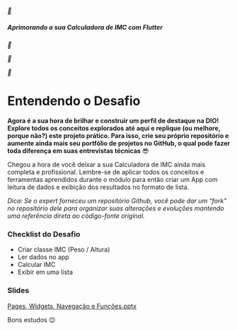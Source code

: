 [**](https://web.dio.me/track/santander-bootcamp-2023-mobile-com-flutter)

##### Aprimorando a sua Calculadora de IMC com Flutter

**

**

**

# Entendendo o Desafio

 

**Agora é a sua hora de brilhar e construir um perfil de destaque na DIO! Explore todos os conceitos explorados até aqui e replique (ou melhore, porque não?) este projeto prático. Para isso, crie seu próprio repositório e aumente ainda mais seu portfólio de projetos no GitHub, o qual pode fazer toda diferença em suas entrevistas técnicas** 😎

 

Chegou a hora de você deixar a sua Calculadora de IMC ainda mais completa e profissional. Lembre-se de aplicar todos os conceitos e ferramentas aprendidos durante o módulo para então criar um App com leitura de dados e exibição dos resultados no formato de lista.

 

*Dica: Se o expert forneceu um repositório Github, você pode dar um "fork" no repositório dele para organizar suas alterações e evoluções mantendo uma referência direta ao código-fonte original.*

 

### **Checklist do Desafio**

- Criar classe IMC (Peso / Altura)
- Ler dados no app
- Calcular IMC 
- Exibir em uma lista

 

### **Slides**

[Pages, Widgets, Navegação e Funções.pptx](https://academiapme-my.sharepoint.com/:p:/g/personal/nubia_dio_me/EXLVM2GAMTtDiTD2XQJPdqsBDGxChY09ACRbaMU83tLk9A?e=9bLyLy)

 

 

Bons estudos 😉